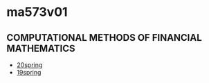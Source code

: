 # ma573v01 

## COMPUTATIONAL METHODS OF FINANCIAL MATHEMATICS

- [20spring](20s-readme.md)
- [19spring](index01.ipynb)
